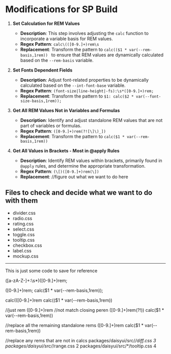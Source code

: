 # Modifications for SP Build

1. **Set Calculation for REM Values**

   - **Description**: This step involves adjusting the `calc` function to incorporate a variable basis for REM values.
   - **Regex Pattern**: `calc\(([0-9.]+)rem\s`
   - **Replacement**: Transform the pattern to `calc(($1 * var(--rem-basis,1rem)) ` to ensure that REM values are dynamically calculated based on the `--rem-basis` variable.

2. **Set Fonts Dependent Fields**

   - **Description**: Adjust font-related properties to be dynamically calculated based on the `--int-font-base` variable.
   - **Regex Pattern**: `(font-size|line-height|-fs):\s*([0-9.]+)rem;`
   - **Replacement**: Transform the pattern to `$1: calc($2 * var(--font-size-basis,1rem));`

3. **Get All REM Values Not in Variables and Formulas**

   - **Description**: Identify and adjust standalone REM values that are not part of variables or formulas.
   - **Regex Pattern**: `([0-9.]+)rem(?![\]\)_])`
   - **Replacement**: Transform the pattern to `calc($1 * var(--rem-basis,1rem))`

4. **Get All Values in Brackets - Most in @apply Rules**

   - **Description**: Identify REM values within brackets, primarily found in `@apply` rules, and determine the appropriate transformation.
   - **Regex Pattern**: `(\[)([0-9.]+)rem(\])`
   - **Replacement**: //figure out what we want to do here

## Files to check and decide what we want to do with them

- divider.css
- radio.css
- rating.css
- select.css
- toggle.css
- tooltip.css
- checkbox.css
- label.css
- mockup.css

---

This is just some code to save for reference

([a-zA-Z-]+:\s\*)([0-9.]+)rem;

([0-9.]+)rem;
calc($1 \* var(--rem-basis,1rem));

calc\(([0-9.]+)rem
calc(($1 \* var(--rem-basis,1rem))

//just rem
([0-9.]+)rem
//not match closing peren
([0-9.]+)rem(?!\))
calc($1 \* var(--rem-basis,1rem))

//replace all the remaining standalone rems
([0-9.]+)rem
calc($1 \* var(--rem-basis,1rem))

//replace any rems that are not in calcs
packages/daisyui/src/_/diff.css 3
packages/daisyui/src/_/range.css 2
packages/daisyui/src/\*/tooltip.css 4
